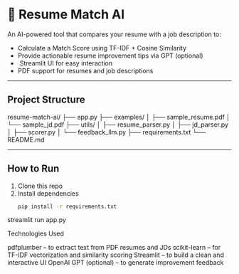 # 🧠 Resume Match AI

An AI-powered tool that compares your resume with a job description to:

-  Calculate a Match Score using TF-IDF + Cosine Similarity
-  Provide actionable resume improvement tips via GPT (optional)
- ️ Streamlit UI for easy interaction
-  PDF support for resumes and job descriptions

---

##  Project Structure

resume-match-ai/
├── app.py
├── examples/
│ ├── sample_resume.pdf
│ └── sample_jd.pdf
├── utils/
│ ├── resume_parser.py
│ ├── jd_parser.py
│ ├── scorer.py
│ └── feedback_llm.py
├── requirements.txt
└── README.md

---

## How to Run

1. Clone this repo  
2. Install dependencies  
   ```bash
   pip install -r requirements.txt
streamlit run app.py

Technologies Used

pdfplumber – to extract text from PDF resumes and JDs
scikit-learn – for TF-IDF vectorization and similarity scoring
Streamlit – to build a clean and interactive UI
OpenAI GPT (optional) – to generate improvement feedback